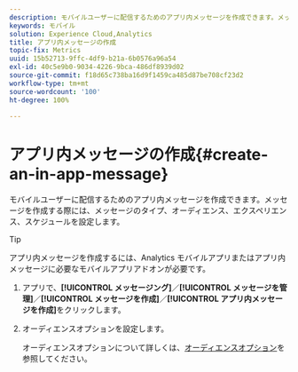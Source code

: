 ```yaml
---
description: モバイルユーザーに配信するためのアプリ内メッセージを作成できます。メッセージを作成する際には、メッセージのタイプ、オーディエンス、エクスペリエンス、スケジュールを設定します。
keywords: モバイル
solution: Experience Cloud,Analytics
title: アプリ内メッセージの作成
topic-fix: Metrics
uuid: 15b52713-9ffc-4df9-b21a-6b0576a96a54
exl-id: 40c5e9b0-9034-4226-9bca-486df8939d02
source-git-commit: f18d65c738ba16d9f1459ca485d87be708cf23d2
workflow-type: tm+mt
source-wordcount: '100'
ht-degree: 100%

---
```


# アプリ内メッセージの作成{#create-an-in-app-message}

モバイルユーザーに配信するためのアプリ内メッセージを作成できます。メッセージを作成する際には、メッセージのタイプ、オーディエンス、エクスペリエンス、スケジュールを設定します。

>[!TIP]
>
>アプリ内メッセージを作成するには、Analytics モバイルアプリまたはアプリ内メッセージに必要なモバイルアプリアドオンが必要です。

1. アプリで、**[!UICONTROL メッセージング]**／**[!UICONTROL メッセージを管理]**／**[!UICONTROL メッセージを作成]**／**[!UICONTROL アプリ内メッセージを作成]**&#x200B;をクリックします。
1. オーディエンスオプションを設定します。

   オーディエンスオプションについて詳しくは、[オーディエンスオプション](/help/using/in-app-messaging/t-in-app-message/c-audience-in-app-message.md)を参照してください。
